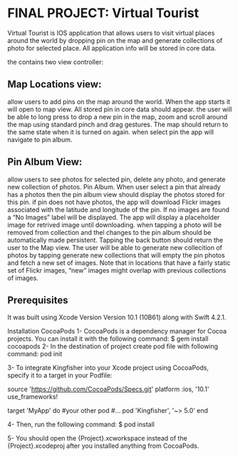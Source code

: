 # FINAL PROJECT: Virtual Tourist 
Virtual Tourist is IOS application that allows users to visit virtual places around the world by dropping pin on the map and generate collections of photo for selected place. All application info will be stored in core data.

the contains two view controller:
## Map Locations view:
allow users to add pins on the map around the world. When the app starts it will open to map view. All stored pin in core data should appear. the user will be able to long press to drop a new pin in the map, zoom and scroll around the map using standard pinch and drag gestures. The map should return to the same state when it is turned on again. when select pin the app will navigate to pin album.


## Pin Album View:
allow users to see photos for selected pin, delete any photo, and generate new collection of photos.
Pin Album. When user select a pin that already has a photos then the pin album view should display the photos stored for this pin. if pin does not have photos, the app will download Flickr images associated with the latitude and longitude of the pin. If no images are found a “No Images” label will be displayed.  The app will display a placeholder image for retrived image until downloading. when tapping a photo will be removed from collection and thel changes to the pin album should be automatically made persistent. Tapping the back button should return the user to the Map view. The user will be able to generate new collecition of photos by tapping generate new collections that will empty the pin photos and fetch a new set of images. Note that in locations that have a fairly static set of Flickr images, “new” images might overlap with previous collections of images.


## Prerequisites

It was built using Xcode Version Version 10.1 (10B61) along with Swift 4.2.1.

Installation CocoaPods
1- CocoaPods is a dependency manager for Cocoa projects. You can install it with the following command: $ gem install cocoapods
2- In the destination of project create pod file with following command: pod init

3- To integrate Kingfisher into your Xcode project using CocoaPods, specify it to a target in your Podfile:

source 'https://github.com/CocoaPods/Specs.git'
platform :ios, '10.1'
use_frameworks!

target 'MyApp' do
#your other pod
#...
pod 'Kingfisher', '~> 5.0'
end

4- Then, run the following command: $ pod install

5- You should open the {Project}.xcworkspace instead of the {Project}.xcodeproj after you installed anything from CocoaPods.
